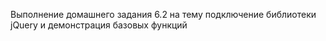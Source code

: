 Выполнение домашнего задания 6.2 на тему подключение библиотеки jQuery и демонстрация базовых функций